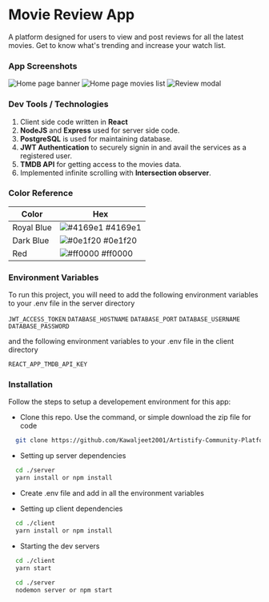 # Movie Review App
A platform designed for users to view and post reviews for all the latest movies. Get to know what's trending and increase your watch list.

### App Screenshots

![Home page banner](https://firebasestorage.googleapis.com/v0/b/moviereviewapp-57bd9.appspot.com/o/HomePageBanner.png?alt=media&token=25f3df44-a4e9-4e56-897f-0fab52f17f92)
![Home page movies list](https://firebasestorage.googleapis.com/v0/b/moviereviewapp-57bd9.appspot.com/o/MoviesList.png?alt=media&token=9534955e-1e49-4b91-a1d2-b1f068403727)
![Review modal](https://firebasestorage.googleapis.com/v0/b/moviereviewapp-57bd9.appspot.com/o/ReviewModal.png?alt=media&token=e1ac4c7c-dbbf-4344-9248-fd99ef59022a)

### Dev Tools / Technologies
1. Client side code written in **React**
2. **NodeJS** and **Express** used for server side code.
3. **PostgreSQL** is used for maintaining database.
4. **JWT Authentication** to securely signin in and avail the services as a registered user.
5. **TMDB API** for getting access to the movies data.
6. Implemented infinite scrolling with **Intersection observer**.

### Color Reference
| Color             | Hex                                                                |
| ----------------- | ------------------------------------------------------------------ |
| Royal Blue | ![#4169e1](https://via.placeholder.com/10/4169e1?text=+) #4169e1 |
| Dark Blue | ![#0e1f20](https://via.placeholder.com/10/0e1f20?text=+) #0e1f20 |
| Red | ![#ff0000](https://via.placeholder.com/10/ff0000?text=+) #ff0000 |

### Environment Variables
To run this project, you will need to add the following environment variables to your .env file in the server directory

`JWT_ACCESS_TOKEN`
`DATABASE_HOSTNAME`
`DATABASE_PORT`
`DATABASE_USERNAME`
`DATABASE_PASSWORD`

and the following environment variables to your .env file in the client directory

`REACT_APP_TMDB_API_KEY`

### Installation

Follow the steps to setup a developement environment for this app:

- Clone this repo. Use the command, or simple download the zip file for code
```bash
  git clone https://github.com/Kawaljeet2001/Artistify-Community-Platform.git
```

- Setting up server dependencies
```bash
  cd ./server
  yarn install or npm install
```

- Create .env file and add in all the environment variables

- Setting up client dependencies
```bash
  cd ./client
  yarn install or npm install
```

- Starting the dev servers
```bash
  cd ./client
  yarn start
  
  cd ./server
  nodemon server or npm start
